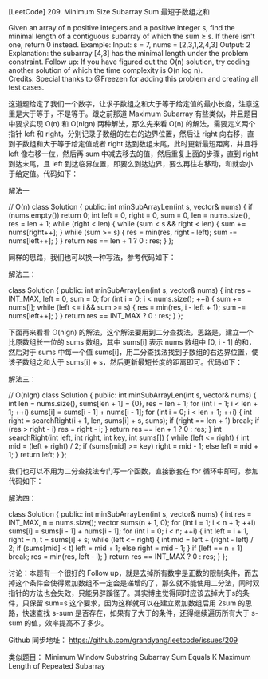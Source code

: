 [LeetCode] 209. Minimum Size Subarray Sum 最短子数组之和 

 
Given an array of n positive integers and a positive integer s, find the minimal length of a contiguous subarray of which the sum ≥ s. If there isn't one, return 0 instead.
Example: 
Input: s = 7, nums = [2,3,1,2,4,3]
Output: 2
Explanation: the subarray [4,3] has the minimal length under the problem constraint.
Follow up:
If you have figured out the O(n) solution, try coding another solution of which the time complexity is O(n log n).  
Credits:
Special thanks to @Freezen for adding this problem and creating all test cases.
 
这道题给定了我们一个数字，让求子数组之和大于等于给定值的最小长度，注意这里是大于等于，不是等于。跟之前那道 Maximum Subarray 有些类似，并且题目中要求实现 O(n) 和 O(nlgn) 两种解法，那么先来看 O(n) 的解法，需要定义两个指针 left 和 right，分别记录子数组的左右的边界位置，然后让 right 向右移，直到子数组和大于等于给定值或者 right 达到数组末尾，此时更新最短距离，并且将 left 像右移一位，然后再 sum 中减去移去的值，然后重复上面的步骤，直到 right 到达末尾，且 left 到达临界位置，即要么到达边界，要么再往右移动，和就会小于给定值。代码如下：
 
解法一

// O(n)
class Solution {
public:
    int minSubArrayLen(int s, vector<int>& nums) {
        if (nums.empty()) return 0;
        int left = 0, right = 0, sum = 0, len = nums.size(), res = len + 1;
        while (right < len) {
            while (sum < s && right < len) {
                sum += nums[right++];
            }
            while (sum >= s) {
                res = min(res, right - left);
                sum -= nums[left++];
            }
        }
        return res == len + 1 ? 0 : res;
    }
};

 
同样的思路，我们也可以换一种写法，参考代码如下：
 
解法二：

class Solution {
public:
    int minSubArrayLen(int s, vector<int>& nums) {
        int res = INT_MAX, left = 0, sum = 0;
        for (int i = 0; i < nums.size(); ++i) {
            sum += nums[i];
            while (left <= i && sum >= s) {
                res = min(res, i - left + 1);
                sum -= nums[left++];
            }
        }
        return res == INT_MAX ? 0 : res;
    }
};

 
下面再来看看 O(nlgn) 的解法，这个解法要用到二分查找法，思路是，建立一个比原数组长一位的 sums 数组，其中 sums[i] 表示 nums 数组中 [0, i - 1] 的和，然后对于 sums 中每一个值 sums[i]，用二分查找法找到子数组的右边界位置，使该子数组之和大于 sums[i] + s，然后更新最短长度的距离即可。代码如下：
 
解法三：

// O(nlgn)
class Solution {
public:
    int minSubArrayLen(int s, vector<int>& nums) {
        int len = nums.size(), sums[len + 1] = {0}, res = len + 1;
        for (int i = 1; i < len + 1; ++i) sums[i] = sums[i - 1] + nums[i - 1];
        for (int i = 0; i < len + 1; ++i) {
            int right = searchRight(i + 1, len, sums[i] + s, sums);
            if (right == len + 1) break;
            if (res > right - i) res = right - i;
        }
        return res == len + 1 ? 0 : res;
    }
    int searchRight(int left, int right, int key, int sums[]) {
        while (left <= right) {
            int mid = (left + right) / 2;
            if (sums[mid] >= key) right = mid - 1;
            else left = mid + 1;
        }
        return left;
    }
};

 
我们也可以不用为二分查找法专门写一个函数，直接嵌套在 for 循环中即可，参加代码如下：
 
解法四：

class Solution {
public:
    int minSubArrayLen(int s, vector<int>& nums) {
        int res = INT_MAX, n = nums.size();
        vector<int> sums(n + 1, 0);
        for (int i = 1; i < n + 1; ++i) sums[i] = sums[i - 1] + nums[i - 1];
        for (int i = 0; i < n; ++i) {
            int left = i + 1, right = n, t = sums[i] + s;
            while (left <= right) {
                int mid = left + (right - left) / 2;
                if (sums[mid] < t) left = mid + 1;
                else right = mid - 1;
            }
            if (left == n + 1) break;
            res = min(res, left - i);
        }
        return res == INT_MAX ? 0 : res;
    }
};

 
讨论：本题有一个很好的 Follow up，就是去掉所有数字是正数的限制条件，而去掉这个条件会使得累加数组不一定会是递增的了，那么就不能使用二分法，同时双指针的方法也会失效，只能另辟蹊径了。其实博主觉得同时应该去掉大于s的条件，只保留 sum=s 这个要求，因为这样就可以在建立累加数组后用 2sum 的思路，快速查找 s-sum 是否存在，如果有了大于的条件，还得继续遍历所有大于 s-sum 的值，效率提高不了多少。
 
Github 同步地址：
https://github.com/grandyang/leetcode/issues/209
 
类似题目：
Minimum Window Substring
Subarray Sum Equals K
Maximum Length of Repeated Subarray
